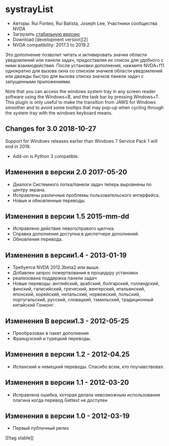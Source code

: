 # systrayList #

*   Авторы: Rui Fontes, Rui Batista, Joseph Lee, Участники сообщества NVDA
*   Загрузить [стабильную версию][1]
*   Download [development version][2]
*   NVDA compatibility: 2017.3 to 2019.2

Это дополнение позволит читать и активировать значки области уведомлений или
панели задач, предоставляя их список для удобного с ними
взаимодействия. После установки дополнения, нажмите NVDA+f11 однократно для
вызова окна со списком значков области уведомлений или дважды быстро для
вызова списка значков панели задач с запущенными приложениями.

Note that you can access the windows system tray in any screen reader
software using the Windows+B, and the task bar by pressing Windows+T. This
plugin is only useful to make the transition from JAWS for Windows smoother
and to avoid some tooltips that may pop-up when cycling through the system
tray with the windows keyboard means.

## Changes for 3.0 2018-10-27 ##

Support for Windows releases earlier than Windows 7 Service Pack 1 will end
in 2019.

* Add-on is Python 3 compatible.

## Изменения в версии 2.0 2017-05-20 ##

* Диалоги Системного лотка/панели задач теперь выровнены по центру экрана.
* Исправлены различные проблемы пользовательского интерфейса.
* Новые и обновленные переводы.

## Изменения в версии 1.5 2015-mm-dd ##

* Исправлено действие левого/правого щелчка.
* Справка дополнения доступна в диспетчере дополнений.
* Обновления перевода.

## Изменения в версии1.4 - 2013-01-19 ##

* Требуется NVDA 2012.3beta2 или выше.
* Добавлен запрос пожертвования в процедуру установки
* реализована поддержка панели задач
* Новые переводы: английский, арабский, болгарский, голландский, финский,
  галисийский, греческий, венгерский, итальянский, японский, корейский,
  непальский, норвежский, польский, португальский, русский, словацкий,
  тамильский, традиционный китайский Гонконг.

## Изменения В версии1.3 - 2012-05-25 ##

* Преобразован в пакет дополнения
* Французский и турецкий переводы.

## Изменения в версии 1.2 - 2012-04.25 ##

* Испанский и немецкий переводы. Спасибо всем, кто поучавствовал.

## Изменения в версии 1.1 - 2012-03-20 ##

* Исправлена ​​ошибка, которая делала невозможным использование плагина
  когда перевод Gettext не доступен

## Изменения в версии 1.0 - 2012-03-19 ##

* Первый публичный релиз

[[!tag stable]]

[1]: https://addons.nvda-project.org/files/get.php?file=st
